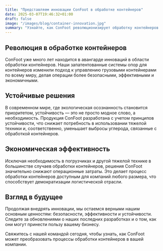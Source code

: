 ```yaml
---
title: "Представляем инновации ConFoot в обработке контейнеров"
date: 2025-03-07T19:46:32+01:00
draft: false
image: "/images/blog/container-innovation.jpg"
summary: "Узнайте, как ConFoot революционизирует обработку контейнеров с помощью наших новейших инноваций и устойчивых решений."
---
```


## Революция в обработке контейнеров

ConFoot уже много лет находится в авангарде инноваций в области обработки контейнеров. Наши запатентованные системы опор для контейнеров изменили подход к управлению грузовыми контейнерами по всему миру, делая операции более безопасными, эффективными и экономичными.

## Устойчивые решения

В современном мире, где экологическая осознанность становится приоритетом, устойчивость — это не просто модное слово, а необходимость. Продукция ConFoot разработана с учетом принципов устойчивости, что снижает потребность в использовании тяжелой техники и, соответственно, уменьшает выбросы углерода, связанные с обработкой контейнеров.

## Экономическая эффективность

Исключая необходимость в погрузчиках и другой тяжелой технике в большинстве случаев обработки контейнеров, решения ConFoot значительно снижают операционные затраты. Это делает процесс обработки контейнеров доступным для компаний любого размера, что способствует демократизации логистической отрасли.

## Взгляд в будущее

Продолжая внедрять инновации, мы остаемся верными нашим основным ценностям: безопасности, эффективности и устойчивости. Следите за обновлениями о наших последних разработках и о том, как они могут принести пользу вашему бизнесу.

Свяжитесь с нашей командой сегодня, чтобы узнать, как ConFoot может преобразовать процессы обработки контейнеров в вашей компании.